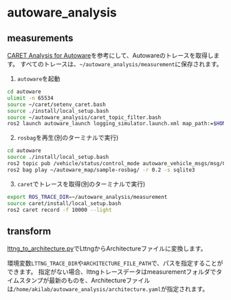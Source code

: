 # autoware_analysis

## measurements

[CARET Analysis for Autoware](https://github.com/tier4/caret_report/tree/main/sample_autoware)を参考にして、Autowareのトレースを取得します。
すべてのトレースは、`~/autoware_analysis/measurement`に保存されます。

1. `autoware`を起動

```bash
cd autoware
ulimit -n 65534
source ~/caret/setenv_caret.bash
source ./install/local_setup.bash
source ~/autoware_analysis/caret_topic_filter.bash
ros2 launch autoware_launch logging_simulator.launch.xml map_path:=$HOME/autoware_map/sample-map-rosbag vehicle_model:=sample_vehicle sensor_model:=sample_sensor_kit
```

2. `rosbag`を再生(別のターミナルで実行)

```bash
cd autoware
source ./install/local_setup.bash
ros2 topic pub /vehicle/status/control_mode autoware_vehicle_msgs/msg/ControlModeReport "mode: 0" --once
ros2 bag play ~/autoware_map/sample-rosbag/ -r 0.2 -s sqlite3
```

3. `caret`でトレースを取得(別のターミナルで実行)

```bash
export ROS_TRACE_DIR=~/autoware_analysis/measurement
source caret/install/local_setup.bash
ros2 caret record -f 10000 --light
```

## transform

[lttng_to_architecture.py](https://github.com/akiyama-lab/autoware_analysis/blob/main/lttng_to_architecture.py)でLttngからArchitectureファイルに変換します。

環境変数`LTTNG_TRACE_DIR`や`ARCHITECTURE_FILE_PATH`で、パスを指定することができます。
指定がない場合、lttngトレースデータはmeasurementフォルダでタイムスタンプが最新のものを、Architectureファイルは`/home/akilab/autoware_analysis/architecture.yaml`が指定されます。
